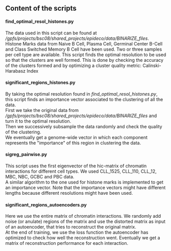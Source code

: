 ## Content of the scripts

#### find_optimal_resol_histones.py

The data used in this script can be found at */gpfs/projects/bsc08/shared_projects/epideco/data/BINARIZE_files*.  
Histone Marks data from Naive B Cell, Plasma Cell, Germinal Center B-Cell and Class Switched Memory B Cell have been used.
Two or three samples per cell type are available.
This script finds the optimal resolution to be used so that the clusters are well formed.
This is done by checking the accuracy of the clusters formed and by optimizing a cluster quality metric: Calinski-Harabasz Index

#### significant_regions_histones.py
By taking the optimal resolution found in *find_optimal_resol_histones.py*, this script finds an importance vector associated to the clustering of all the data.  
First we take the original data from */gpfs/projects/bsc08/shared_projects/epideco/data/BINARIZE_files* 
and turn it to the optimal resolution.  
Then we successively subsample the data randomly and check the quality of the clustering.  
We eventually get a genome-wide vector in which each component represents the "importance" of this region in clustering the data.

#### sigreg_pairwise.py
This script uses the first eigenvector of the hic-matrix of chromatin interactions for different cell types.
We used CLL_1525, CLL_110, CLL_12, MBC, NBC, GCBC and PBC data.  
A similar algorithm to the one used for histone marks is implemented to get an importance vector.
Note that the importance vectors might have different lengths because different resolutions might have been used.

#### significant_regions_autoencoders.py
Here we use the entire matrix of chromatin interactions.
We randomly add noise (or anulate) regions of the matrix and use the distorted matrix as input of an autoencoder,
that tries to reconstruct the original matrix.  
At the end of training, we use the loss function the autoencoder has optimized to check how well the reconstruction went.
Eventually we get a matrix of reconstruction performance for each interaction.
